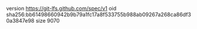 version https://git-lfs.github.com/spec/v1
oid sha256:bb61498660942b9b79a1fc17a8f533755b988ab09267a268ca86df30a3847e98
size 9070
